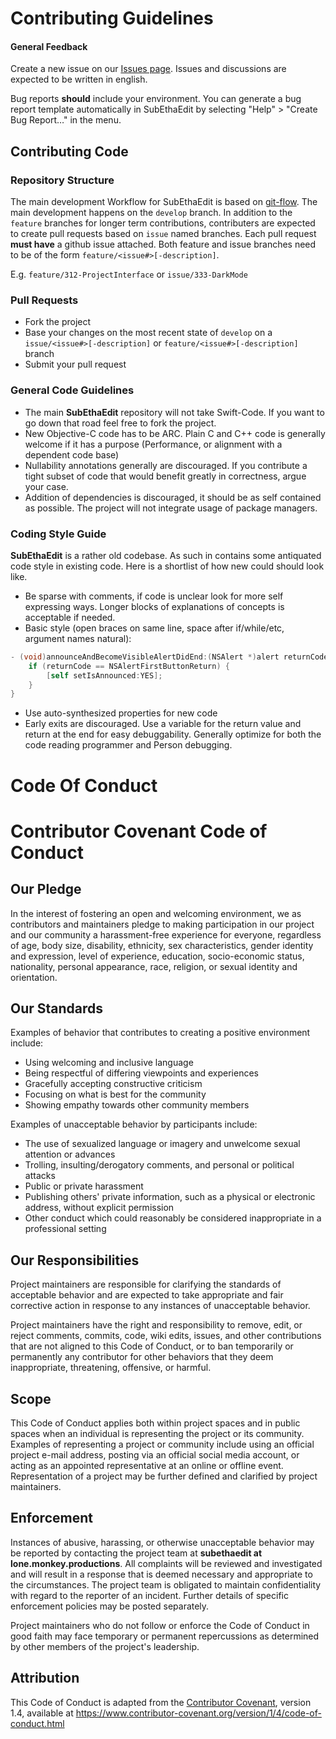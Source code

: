 
# Contributing Guidelines

#### General Feedback

Create a new issue on our [Issues page](https://github.com/LoneMonkeyProductions/SubEthaEdit/issues). Issues and discussions are expected to be written in english.

Bug reports __should__ include your environment. You can generate a bug report template automatically in SubEthaEdit by selecting "Help" > "Create Bug Report…" in the menu.

## Contributing Code

### Repository Structure

The main development Workflow for SubEthaEdit is based on [git-flow](https://nvie.com/posts/a-successful-git-branching-model/). The main development happens on the `develop` branch. In addition to the `feature` branches for longer term contributions, contributers are expected to create pull requests based on `issue` named branches. Each pull request **must have** a github issue attached. Both feature and issue branches need to be of the form `feature/<issue#>[-description]`.

E.g. `feature/312-ProjectInterface` or `issue/333-DarkMode` 


### Pull Requests

* Fork the project
* Base your changes on the most recent state of `develop` on a `issue/<issue#>[-description]` or `feature/<issue#>[-description]` branch
* Submit your pull request

### General Code Guidelines

* The main **SubEthaEdit** repository will not take Swift-Code. If you want to go down that road feel free to fork the project.
* New Objective-C code has to be ARC. Plain C and C++ code is generally welcome if it has a purpose (Performance, or alignment with a dependent code base)
* Nullability annotations generally are discouraged. If you contribute a tight subset of code that would benefit greatly in correctness, argue your case.
* Addition of dependencies is discouraged, it should be as self contained as possible. The project will not integrate usage of package managers.


### Coding Style Guide

**SubEthaEdit** is a rather old codebase. As such in contains some antiquated code style in existing code. Here is a shortlist of how new could should look like.

* Be sparse with comments, if code is unclear look for more self expressing ways. Longer blocks of explanations of concepts is acceptable if needed.
* Basic style (open braces on same line, space after if/while/etc, argument names natural):
 
```objectivec
- (void)announceAndBecomeVisibleAlertDidEnd:(NSAlert *)alert returnCode:(int)returnCode contextInfo:(void *)contextInfo {
	if (returnCode == NSAlertFirstButtonReturn) {
		[self setIsAnnounced:YES];
	}
}
```

* Use auto-synthesized properties for new code
* Early exits are discouraged. Use a variable for the return value and return at the end for easy debuggability. Generally optimize for both the code reading programmer and Person debugging.


# Code Of Conduct

# Contributor Covenant Code of Conduct

## Our Pledge

In the interest of fostering an open and welcoming environment, we as
contributors and maintainers pledge to making participation in our project and
our community a harassment-free experience for everyone, regardless of age, body
size, disability, ethnicity, sex characteristics, gender identity and expression,
level of experience, education, socio-economic status, nationality, personal
appearance, race, religion, or sexual identity and orientation.

## Our Standards

Examples of behavior that contributes to creating a positive environment
include:

* Using welcoming and inclusive language
* Being respectful of differing viewpoints and experiences
* Gracefully accepting constructive criticism
* Focusing on what is best for the community
* Showing empathy towards other community members

Examples of unacceptable behavior by participants include:

* The use of sexualized language or imagery and unwelcome sexual attention or
  advances
* Trolling, insulting/derogatory comments, and personal or political attacks
* Public or private harassment
* Publishing others' private information, such as a physical or electronic
  address, without explicit permission
* Other conduct which could reasonably be considered inappropriate in a
  professional setting

## Our Responsibilities

Project maintainers are responsible for clarifying the standards of acceptable
behavior and are expected to take appropriate and fair corrective action in
response to any instances of unacceptable behavior.

Project maintainers have the right and responsibility to remove, edit, or
reject comments, commits, code, wiki edits, issues, and other contributions
that are not aligned to this Code of Conduct, or to ban temporarily or
permanently any contributor for other behaviors that they deem inappropriate,
threatening, offensive, or harmful.

## Scope

This Code of Conduct applies both within project spaces and in public spaces
when an individual is representing the project or its community. Examples of
representing a project or community include using an official project e-mail
address, posting via an official social media account, or acting as an appointed
representative at an online or offline event. Representation of a project may be
further defined and clarified by project maintainers.

## Enforcement

Instances of abusive, harassing, or otherwise unacceptable behavior may be
reported by contacting the project team at **subethaedit at lone.monkey.productions**. All complaints will be reviewed and investigated and will result in a response that
is deemed necessary and appropriate to the circumstances. The project team is
obligated to maintain confidentiality with regard to the reporter of an incident.
Further details of specific enforcement policies may be posted separately.

Project maintainers who do not follow or enforce the Code of Conduct in good
faith may face temporary or permanent repercussions as determined by other
members of the project's leadership.

## Attribution

This Code of Conduct is adapted from the [Contributor Covenant][homepage], version 1.4,
available at https://www.contributor-covenant.org/version/1/4/code-of-conduct.html

[homepage]: https://www.contributor-covenant.org
